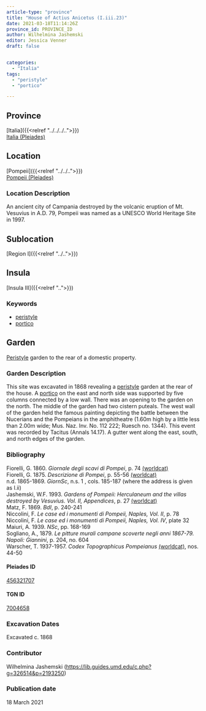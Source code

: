 ```yaml
---
article-type: "province"
title: "House of Actius Anicetus (I.iii.23)"
date: 2021-03-18T11:14:26Z
province_id: PROVINCE_ID
author: Wilhelmina Jashemski
editor: Jessica Venner
draft: false


categories:
  - "Italia"
tags:
  - "peristyle"
  - "portico"

---
```


## Province
[Italia]({{<relref "../../../..">}}) \
[Italia (Pleiades)](https://pleiades.stoa.org/places/1052)

## Location
[Pompeii]({{<relref "../../..">}}) \
[Pompeii (Pleiades)](https://pleiades.stoa.org/places/433032)


### Location Description
An ancient city of Campania destroyed by the volcanic eruption of Mt. Vesuvius in A.D. 79, Pompeii was named as a UNESCO World Heritage Site in 1997.

## Sublocation
[Region I]({{<relref "../..">}})
## Insula
[Insula III]({{<relref "..">}})

### Keywords
- [peristyle](http://vocab.getty.edu/page/aat/300080971)
- [portico](http://vocab.getty.edu/page/aat/300004145)

## Garden
[Peristyle](http://vocab.getty.edu/page/aat/300080971) garden to the rear of a domestic property.

### Garden Description
This site was excavated in 1868 revealing a [peristyle](http://vocab.getty.edu/page/aat/300080971) garden at the rear of the house. A [portico](http://vocab.getty.edu/page/aat/300004145) on the east and north side was supported by five columns connected by a low wall. There was an opening to the garden on the north. The middle of the garden had two cistern puteals. The west wall of the garden held the famous painting depicting the battle between the Nucerians and the Pompeians in the amphitheatre (1.60m high by a little less than 2.00m wide; Mus. Naz. Inv. No. 112 222; Ruesch no. 1344). This event was recorded by Tacitus (Annals 14.17). A gutter went along the east, south, and north edges of the garden.

### Bibliography

Fiorelli, G. 1860. *Giornale degli scavi di Pompei*, p. 74   [(worldcat)](https://www.worldcat.org/title/giornale-degli-scavi-di-pompei/oclc/10781121)  
Fiorelli, G. 1875. *Descrizione di Pompei*, p. 55-56 [(worldcat)](https://www.worldcat.org/title/descrizione-di-pompei/oclc/9528380)    
n.d. 1865-1869. *GiornSc*, n.s. 1 , cols. 185-187 (where the address is given as I.ii)     
Jashemski, W.F. 1993. *Gardens of Pompeii: Herculaneum and the villas destroyed by Vesuvius. Vol. II, Appendices*, p. 27 [(worldcat)](https://www.worldcat.org/title/gardens-of-pompeii-herculaneum-and-the-villas-destroyed-by-vesuvius-volume-2-appendices/oclc/222353569)  
Matz, F. 1869. *BdI*, p. 240-241  
Niccolini, F. *Le case ed i monumenti di Pompeii, Naples, Vol. II*, p. 78   
Niccolini, F. *Le case ed i monumenti di Pompeii, Naples, Vol. IV*, plate 32  
Maiuri, A. 1939. *NSc*, pp. 168-169   
Sogliano, A., 1879. *Le pitture murali campane scoverte negli anni 1867-79. Napoli: Giannini*, p. 204, no. 604  
Warscher, T. 1937-1957. *Codex Topographicus Pompeianus* [(worldcat)](https://www.worldcat.org/title/codex-topographicus-pompeianus-1937-1957-and-undated/oclc/974375313&referer=brief_results), nos. 44-50    


<!--#### Periodo ID-->

<!-- [PERIODO_ID](https://pleiades.stoa.org/places/PLEIADES_ID) -->

#### Pleiades ID
[456321707](https://pleiades.stoa.org/places/456321707)

#### TGN ID
[7004658](http://vocab.getty.edu/page/tgn/7004658)

###  Excavation Dates
Excavated c. 1868

### Contributor
Wilhelmina Jashemski (https://lib.guides.umd.edu/c.php?g=326514&p=2193250)


### Publication date
18 March 2021
<!-- Format: dd MONTH_NAME yyyy -->

<!-- DATE -->
